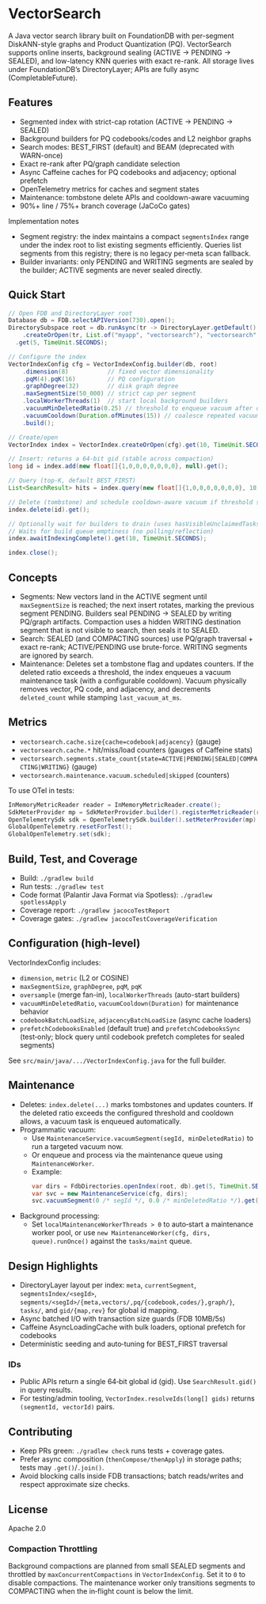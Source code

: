 # VectorSearch

A Java vector search library built on FoundationDB with per-segment DiskANN-style graphs and Product Quantization (PQ). VectorSearch supports online inserts, background sealing (ACTIVE → PENDING → SEALED), and low-latency KNN queries with exact re-rank. All storage lives under FoundationDB’s DirectoryLayer; APIs are fully async (CompletableFuture).

## Features

- Segmented index with strict-cap rotation (ACTIVE → PENDING → SEALED)
- Background builders for PQ codebooks/codes and L2 neighbor graphs
- Search modes: BEST_FIRST (default) and BEAM (deprecated with WARN-once)
- Exact re-rank after PQ/graph candidate selection
- Async Caffeine caches for PQ codebooks and adjacency; optional prefetch
- OpenTelemetry metrics for caches and segment states
- Maintenance: tombstone delete APIs and cooldown-aware vacuuming
- 90%+ line / 75%+ branch coverage (JaCoCo gates)

Implementation notes
- Segment registry: the index maintains a compact `segmentsIndex` range under the index root to list existing segments efficiently. Queries list segments from this registry; there is no legacy per‑meta scan fallback.
- Builder invariants: only PENDING and WRITING segments are sealed by the builder; ACTIVE segments are never sealed directly.

## Quick Start

```java
// Open FDB and DirectoryLayer root
Database db = FDB.selectAPIVersion(730).open();
DirectorySubspace root = db.runAsync(tr -> DirectoryLayer.getDefault()
    .createOrOpen(tr, List.of("myapp", "vectorsearch"), "vectorsearch".getBytes(StandardCharsets.UTF_8)))
  .get(5, TimeUnit.SECONDS);

// Configure the index
VectorIndexConfig cfg = VectorIndexConfig.builder(db, root)
    .dimension(8)           // fixed vector dimensionality
    .pqM(4).pqK(16)         // PQ configuration
    .graphDegree(32)        // disk graph degree
    .maxSegmentSize(50_000) // strict cap per segment
    .localWorkerThreads(1)  // start local background builders
    .vacuumMinDeletedRatio(0.25) // threshold to enqueue vacuum after deletes
    .vacuumCooldown(Duration.ofMinutes(15)) // coalesce repeated vacuums
    .build();

// Create/open
VectorIndex index = VectorIndex.createOrOpen(cfg).get(10, TimeUnit.SECONDS);

// Insert: returns a 64-bit gid (stable across compaction)
long id = index.add(new float[]{1,0,0,0,0,0,0,0}, null).get();

// Query (top-K, default BEST_FIRST)
List<SearchResult> hits = index.query(new float[]{1,0,0,0,0,0,0,0}, 10).get();

// Delete (tombstone) and schedule cooldown-aware vacuum if threshold satisfied
index.delete(id).get();

// Optionally wait for builders to drain (uses hasVisibleUnclaimedTasks + hasClaimedTasks)
// Waits for build queue emptiness (no polling/reflection)
index.awaitIndexingComplete().get(10, TimeUnit.SECONDS);

index.close();
```

## Concepts

- Segments: New vectors land in the ACTIVE segment until `maxSegmentSize` is reached; the next insert rotates, marking the previous segment PENDING. Builders seal PENDING → SEALED by writing PQ/graph artifacts. Compaction uses a hidden WRITING destination segment that is not visible to search, then seals it to SEALED.
- Search: SEALED (and COMPACTING sources) use PQ/graph traversal + exact re-rank; ACTIVE/PENDING use brute-force. WRITING segments are ignored by search.
- Maintenance: Deletes set a tombstone flag and updates counters. If the deleted ratio exceeds a threshold, the index enqueues a vacuum maintenance task (with a configurable cooldown). Vacuum physically removes vector, PQ code, and adjacency, and decrements `deleted_count` while stamping `last_vacuum_at_ms`.

## Metrics

- `vectorsearch.cache.size{cache=codebook|adjacency}` (gauge)
- `vectorsearch.cache.*` hit/miss/load counters (gauges of Caffeine stats)
- `vectorsearch.segments.state_count{state=ACTIVE|PENDING|SEALED|COMPACTING|WRITING}` (gauge)
- `vectorsearch.maintenance.vacuum.scheduled|skipped` (counters)

To use OTel in tests:
```java
InMemoryMetricReader reader = InMemoryMetricReader.create();
SdkMeterProvider mp = SdkMeterProvider.builder().registerMetricReader(reader).build();
OpenTelemetrySdk sdk = OpenTelemetrySdk.builder().setMeterProvider(mp).build();
GlobalOpenTelemetry.resetForTest();
GlobalOpenTelemetry.set(sdk);
```

## Build, Test, and Coverage

- Build: `./gradlew build`
- Run tests: `./gradlew test`
- Code format (Palantir Java Format via Spotless): `./gradlew spotlessApply`
- Coverage report: `./gradlew jacocoTestReport`
- Coverage gates: `./gradlew jacocoTestCoverageVerification`

## Configuration (high-level)

VectorIndexConfig includes:
- `dimension`, `metric` (L2 or COSINE)
- `maxSegmentSize`, `graphDegree`, `pqM`, `pqK`
- `oversample` (merge fan-in), `localWorkerThreads` (auto-start builders)
- `vacuumMinDeletedRatio`, `vacuumCooldown(Duration)` for maintenance behavior
- `codebookBatchLoadSize`, `adjacencyBatchLoadSize` (async cache loaders)
- `prefetchCodebooksEnabled` (default true) and `prefetchCodebooksSync` (test‑only; block query until codebook prefetch completes for sealed segments)

See `src/main/java/.../VectorIndexConfig.java` for the full builder.

## Maintenance

- Deletes: `index.delete(...)` marks tombstones and updates counters. If the deleted ratio exceeds the configured threshold and cooldown allows, a vacuum task is enqueued automatically.
- Programmatic vacuum:
  - Use `MaintenanceService.vacuumSegment(segId, minDeletedRatio)` to run a targeted vacuum now.
  - Or enqueue and process via the maintenance queue using `MaintenanceWorker`.
  - Example:
    ```java
    var dirs = FdbDirectories.openIndex(root, db).get(5, TimeUnit.SECONDS);
    var svc = new MaintenanceService(cfg, dirs);
    svc.vacuumSegment(0 /* segId */, 0.0 /* minDeletedRatio */).get(10, TimeUnit.SECONDS);
    ```
- Background processing:
  - Set `localMaintenanceWorkerThreads > 0` to auto‑start a maintenance worker pool, or use `new MaintenanceWorker(cfg, dirs, queue).runOnce()` against the `tasks/maint` queue.

## Design Highlights

 - DirectoryLayer layout per index: `meta`, `currentSegment`, `segmentsIndex/<segId>`, `segments/<segId>/{meta,vectors/,pq/{codebook,codes/},graph/}`, `tasks/`, and `gid/{map,rev}` for global id mapping.
- Async batched I/O with transaction size guards (FDB 10MB/5s)
- Caffeine AsyncLoadingCache with bulk loaders, optional prefetch for codebooks
- Deterministic seeding and auto‑tuning for BEST_FIRST traversal

### IDs

- Public APIs return a single 64‑bit global id (gid). Use `SearchResult.gid()` in query results.
- For testing/admin tooling, `VectorIndex.resolveIds(long[] gids)` returns `(segmentId, vectorId)` pairs.

## Contributing

- Keep PRs green: `./gradlew check` runs tests + coverage gates.
- Prefer async composition (`thenCompose/thenApply`) in storage paths; tests may `.get()`/`.join()`.
- Avoid blocking calls inside FDB transactions; batch reads/writes and respect approximate size checks.

## License

Apache 2.0

### Compaction Throttling

Background compactions are planned from small SEALED segments and throttled by `maxConcurrentCompactions` in `VectorIndexConfig`. Set it to `0` to disable compactions. The maintenance worker only transitions segments to COMPACTING when the in‑flight count is below the limit.
